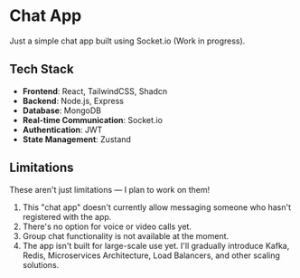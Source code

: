# Chat App

Just a simple chat app built using Socket.io (Work in progress).

## Tech Stack

- **Frontend**: React, TailwindCSS, Shadcn
- **Backend**: Node.js, Express
- **Database**: MongoDB
- **Real-time Communication**: Socket.io
- **Authentication**: JWT
- **State Management**: Zustand

## Limitations

These aren't just limitations — I plan to work on them!

1) This "chat app" doesn't currently allow messaging someone who hasn't registered with the app.
2) There's no option for voice or video calls yet.
3) Group chat functionality is not available at the moment.
4) The app isn't built for large-scale use yet. I'll gradually introduce Kafka, Redis, Microservices Architecture, Load Balancers, and other scaling solutions.

